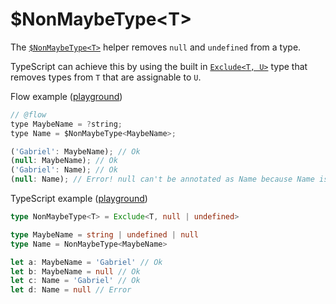 # $NonMaybeType&lt;T&gt;

The [`$NonMaybeType<T>`](https://flow.org/en/docs/types/utilities/#toc-nonmaybe) helper removes `null` and `undefined` from a type.

TypeScript can achieve this by using the built in [`Exclude<T, U>`](https://www.typescriptlang.org/docs/handbook/advanced-types.html#predefined-conditional-types) type that removes types from `T` that are assignable to `U`.

Flow example ([playground](https://flow.org/try/#0PTAEAEDMBsHsHcBQAXAngBwKagLIENUAjTAOTwFtsBeUAfgGdkAnASwDsBzAbhQ2zMqgaAEhKw2+IpgAqfADyTiAzAD4eiABQByAOJ5CrTNC0AuXASUVMASi6gQoAPIBrTWwCu0aGcWkrt+zAXTV19Q2MzZQCHYI0PL0j-OwcAUSYmWCYAQlB46FAAYzw2LWRQYlBitlhkPGRMABNK+lBlcswi93p+K1AWFuqyvFByC2w0LCA))

```javascript
// @flow
type MaybeName = ?string;
type Name = $NonMaybeType<MaybeName>;

('Gabriel': MaybeName); // Ok
(null: MaybeName); // Ok
('Gabriel': Name); // Ok
(null: Name); // Error! null can't be annotated as Name because Name is not a maybe type
```

TypeScript example ([playground](https://agentcooper.github.io/typescript-play/#code/C4TwDgpgBAcg9gOwLIEMQCMIBVwQDxYB8UAvFAKIAeAxgDYCuAJvlgDRQL221QA+U9BMwBmASwQRGhAFDTQkKKgwQYKALbQyAZ2AAncQHM+AoRDETGxztzm5Y6zbERLMOSHhcqHM6bQjAoFAAuRTRMVQ1SKAByAHEUdH0IWmioAHo0qAB5AGtffyh0EM8Ix2seDOy8vwDqENKouISklPTM3PyAxnqHKPK2il1dOF1pIA))

```typescript
type NonMaybeType<T> = Exclude<T, null | undefined>

type MaybeName = string | undefined | null
type Name = NonMaybeType<MaybeName>

let a: MaybeName = 'Gabriel' // Ok
let b: MaybeName = null // Ok
let c: Name = 'Gabriel' // Ok
let d: Name = null // Error
```
